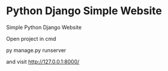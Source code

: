 # Python Django Simple Website
 Simple Python Django Website
 
 Open project in cmd
 
 py manage.py runserver
 
 and visit http://127.0.0.1:8000/
 
 
